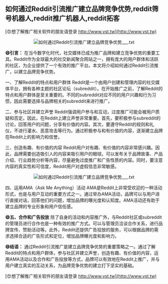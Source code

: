 ## **如何通过Reddit引流推广建立品牌竞争优势,reddit筛号机器人,reddit推广机器人,reddit拓客**

[😍想了解推广相关软件的朋友请登录 http://www.vst.tw](http://www.vst.tw)

 <center><img src="https://vst.tw/MP4/tuiguang/png/0.png" alt="如何通过Reddit引流推广建立品牌竞争优势___.txt"></center>

**😄引言：**
在当今数字化时代，社交媒体已成为推广品牌和建立竞争优势的重要工具。Reddit作为全球最大的社交新闻聚合网站之一，拥有庞大的用户群体和活跃的社区，为企业提供了一个有效的推广平台。本文将介绍如何通过Reddit引流推广，以建立品牌竞争优势。

一、了解Reddit的特点和用户群体
Reddit是一个由用户创建和管理内容的社交媒体平台，拥有各种主题的社区论坛（subreddit）。在开始推广之前，了解Reddit的特点和用户群体是至关重要的。不同的subreddit对应不同的用户兴趣和行为习惯，因此需要选择与品牌相关的subreddit来进行推广。

二、参与社区并建立声誉
Reddit强调用户参与和互动，过度推广可能会被用户质疑和否定。因此，在Reddit上建立声誉非常重要。首先，要积极参与subreddit的讨论，回答用户的问题，分享有价值的内容。其次，要遵守Reddit的规则和礼仪，不进行灌水、恶意攻击等行为。通过积极参与和有价值的内容，逐渐建立品牌在Reddit上的影响力和信誉。

三、创造有趣、有价值的内容
Reddit用户对有趣、有价值的内容非常感兴趣。因此，品牌需要创造吸引人的内容来吸引用户的眼球。可以发布关于品牌故事、产品介绍、行业趋势分析等内容，尽量避免过度推广和广告性质的内容。同时，要注意内容的真实性和可信度，Reddit用户对虚假信息非常敏感。

 <center><img src="https://vst.tw/MP4/tuiguang/png/5.png" alt="如何通过Reddit引流推广建立品牌竞争优势___.txt"></center>

四、运用AMA（Ask Me Anything）活动
AMA是Reddit上非常受欢迎的一种活动形式，也是与用户互动的重要方式之一。通过举办AMA活动，品牌可以与用户进行直接对话，回答他们的问题，增加品牌的曝光度和认知度。AMA活动还有助于建立品牌的专业形象和用户信任感。

**😄五、合作和广告投放**
除了自身的活动和内容推广外，与Reddit社区或subreddit的管理员进行合作也是一种有效的推广方式。可以与管理员洽谈合作关系，进行品牌宣传、赞助活动等。此外，Reddit还提供广告投放的服务，可以根据品牌的需求选择合适的广告形式和定位，增加品牌曝光度和影响力。

**😄结语：**
通过Reddit引流推广是建立品牌竞争优势的重要策略之一。通过了解Reddit的特点和用户群体，参与社区并建立声誉，创造有趣、有价值的内容，运用AMA活动以及合作和广告投放等方式，品牌可以有效地在Reddit上推广，并与用户建立真实的互动关系，为品牌竞争优势的建立打下坚实的基础。

[😍想了解推广相关软件的朋友请登录 http://www.vst.tw](http://www.vst.tw)



